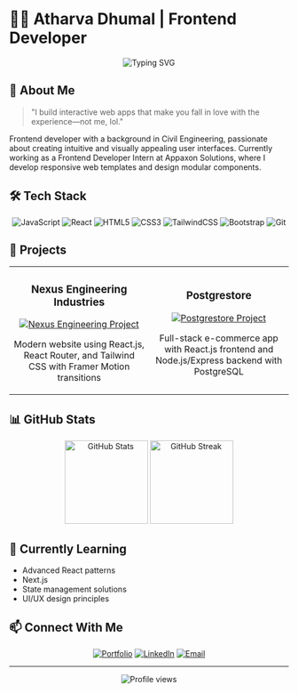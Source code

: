 # 👨‍💻 Atharva Dhumal | Frontend Developer

<div align="center">
  <img src="https://readme-typing-svg.herokuapp.com?font=Fira+Code&weight=500&size=24&duration=3000&pause=1000&color=36BCF7&center=true&vCenter=true&random=false&width=500&lines=Frontend+Developer;React+Enthusiast" alt="Typing SVG" />
</div>

## 🚀 About Me

> "I build interactive web apps that make you fall in love with the experience—not me, lol."

Frontend developer with a background in Civil Engineering, passionate about creating intuitive and visually appealing user interfaces. Currently working as a Frontend Developer Intern at Appaxon Solutions, where I develop responsive web templates and design modular components.

## 🛠️ Tech Stack

<div align="center">
  
![JavaScript](https://img.shields.io/badge/-JavaScript-F7DF1E?style=for-the-badge&logo=javascript&logoColor=black)
![React](https://img.shields.io/badge/-React-61DAFB?style=for-the-badge&logo=react&logoColor=black)
![HTML5](https://img.shields.io/badge/-HTML5-E34F26?style=for-the-badge&logo=html5&logoColor=white)
![CSS3](https://img.shields.io/badge/-CSS3-1572B6?style=for-the-badge&logo=css3&logoColor=white)
![TailwindCSS](https://img.shields.io/badge/-TailwindCSS-38B2AC?style=for-the-badge&logo=tailwind-css&logoColor=white)
![Bootstrap](https://img.shields.io/badge/-Bootstrap-7952B3?style=for-the-badge&logo=bootstrap&logoColor=white)
![Git](https://img.shields.io/badge/-Git-F05032?style=for-the-badge&logo=git&logoColor=white)
  
</div>

## 🔭 Projects

<table>
  <tr>
    <td width="50%">
      <h3 align="center">Nexus Engineering Industries</h3>
      <p align="center">
        <a href="https://your-nexus-project-link.com" target="_blank">
          <img src="https://via.placeholder.com/300x180?text=Nexus+Engineering" alt="Nexus Engineering Project"/>
        </a>
        <p align="center">
          Modern website using React.js, React Router, and Tailwind CSS with Framer Motion transitions
        </p>
      </p>
    </td>
    <td width="50%">
      <h3 align="center">Postgrestore</h3>
      <p align="center">
        <a href="https://your-postgrestore-link.com" target="_blank">
          <img src="https://via.placeholder.com/300x180?text=Postgrestore" alt="Postgrestore Project"/>
        </a>
        <p align="center">
          Full-stack e-commerce app with React.js frontend and Node.js/Express backend with PostgreSQL
        </p>
      </p>
    </td>
  </tr>
</table>

## 📊 GitHub Stats

<div align="center">
  <img src="https://github-readme-stats.vercel.app/api?username=atharvadhumal&show_icons=true&theme=tokyonight" alt="GitHub Stats" height="150"/>
  <img src="https://github-readme-streak-stats.herokuapp.com/?user=atharvadhumal&theme=tokyonight" alt="GitHub Streak" height="150"/>
</div>

## 🌱 Currently Learning

- Advanced React patterns
- Next.js
- State management solutions
- UI/UX design principles

## 📫 Connect With Me

<div align="center">
  
[![Portfolio](https://img.shields.io/badge/-Portfolio-000000?style=for-the-badge&logo=react&logoColor=white)](https://atharvadhumal.vercel.app)
[![LinkedIn](https://img.shields.io/badge/-LinkedIn-0077B5?style=for-the-badge&logo=linkedin&logoColor=white)](http://www.linkedin.com/in/atharvadhumal24)
[![Email](https://img.shields.io/badge/-Email-D14836?style=for-the-badge&logo=gmail&logoColor=white)](mailto:atharvadhumal256@gmail.com)
  
</div>

---

<div align="center">
  <img src="https://komarev.com/ghpvc/?username=atharvadhumal&color=blue" alt="Profile views"/>
</div>
